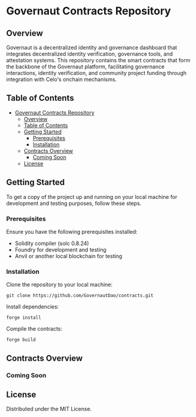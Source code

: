 # Governaut Contracts Repository

## Overview

Governaut is a decentralized identity and governance dashboard that integrates decentralized identity verification, governance tools, and attestation systems. This repository contains the smart contracts that form the backbone of the Governaut platform, facilitating governance interactions, identity verification, and community project funding through integration with Celo's onchain mechanisms.

## Table of Contents

- [Governaut Contracts Repository](#governaut-contracts-repository)
  - [Overview](#overview)
  - [Table of Contents](#table-of-contents)
  - [Getting Started](#getting-started)
    - [Prerequisites](#prerequisites)
    - [Installation](#installation)
  - [Contracts Overview](#contracts-overview)
    - [Coming Soon](#coming-soon)
  - [License](#license)

## Getting Started

To get a copy of the project up and running on your local machine for development and testing purposes, follow these steps.

### Prerequisites

Ensure you have the following prerequisites installed:

- Solidity compiler (solc 0.8.24)
- Foundry for development and testing
- Anvil or another local blockchain for testing

### Installation

Clone the repository to your local machine:

`git clone https://github.com/GovernautDao/contracts.git`

Install dependencies:

`forge install`

Compile the contracts:

`forge build`


## Contracts Overview

### Coming Soon

## License

Distributed under the MIT License.
